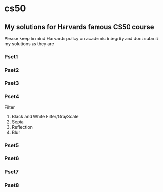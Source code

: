 # cs50
## My solutions for Harvards famous CS50 course
Please keep in mind Harvards policy on academic integrity and dont submit my solutions as they are

### Pset1
### Pset2
### Pset3
### Pset4
Filter
1. Black and White Filter/GrayScale
2. Sepia
3. Reflection
4. Blur
### Pset5
### Pset6
### Pset7
### Pset8
